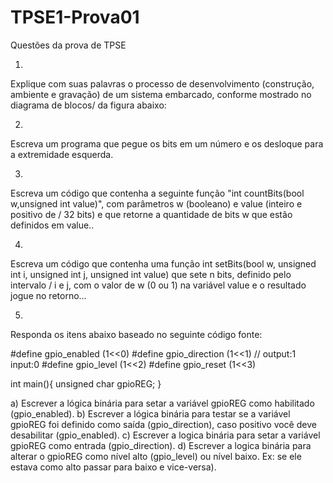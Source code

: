 # TPSE1-Prova01
Questões da prova de TPSE

01.
Explique com suas palavras o processo de desenvolvimento (construção, ambiente e gravação) de um sistema embarcado, conforme mostrado no diagrama de blocos/
da figura abaixo:

02.
Escreva um programa que pegue os bits em um número e os desloque para a extremidade esquerda.

03.
Escreva um código que contenha a seguinte função "int countBits(bool w,unsigned int value)", com parâmetros w (booleano) e value (inteiro e positivo de /
32 bits) e que retorne a quantidade de bits w que estão definidos em value..

04.
Escreva um código que contenha uma função int setBits(bool w, unsigned int i, unsigned int j, unsigned int value) que sete n bits, definido pelo intervalo /
i e j, com o valor de w (0 ou 1) na variável value e o resultado jogue no retorno...

05.
Responda os itens abaixo baseado no seguinte código fonte:

#define gpio_enabled     (1<<0)
#define gpio_direction    (1<<1) // output:1 input:0
#define gpio_level          (1<<2)
#define gpio_reset         (1<<3)

int main(){
    unsigned char gpioREG;
}

a) Escrever a lógica binária para setar a variável gpioREG como habilitado (gpio_enabled).
b) Escrever a lógica binária para testar se a variável gpioREG foi definido como saída (gpio_direction), caso positivo você deve desabilitar (gpio_enabled).
c) Escrever a logica binária para setar a variável gpioREG como entrada (gpio_direction).
d) Escrever a logica binária para alterar o gpioREG como nível alto (gpio_level) ou nível baixo. Ex: se ele estava como alto passar para baixo e vice-versa).
